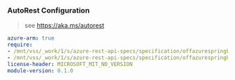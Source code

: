 ### AutoRest Configuration

> see https://aka.ms/autorest

``` yaml
azure-arm: true
require:
- /mnt/vss/_work/1/s/azure-rest-api-specs/specification/offazurespringboot/resource-manager/readme.md
- /mnt/vss/_work/1/s/azure-rest-api-specs/specification/offazurespringboot/resource-manager/readme.go.md
license-header: MICROSOFT_MIT_NO_VERSION
module-version: 0.1.0
```